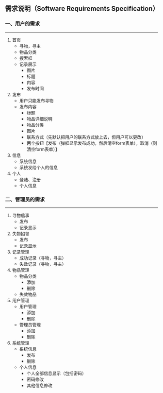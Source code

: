 ﻿## 需求说明（Software Requirements Specification）

### 一、用户的需求
---
1. 首页
	+ 寻物，寻主
	+ 物品分类
	+ 搜索框 
	+ 记录展示
		- 图片
		- 标题
		- 内容
		- 发布时间
2. 发布
	+ 用户只能发布寻物
	+ 发布内容
		- 标题
		- 物品详细说明
		- 物品分类
		- 图片
		- 联系方式（先默认把用户的联系方式放上去，但用户可以更改） 
		- 两个按钮【发布（弹框显示发布成功，然后清空form表单），取消（则清空form表单）】
3. 信息
	+ 系统信息
	+ 系统发给个人的信息
4. 个人
	+ 登陆、注册
	+ 个人信息


### 二、管理员的需求
---
1. 寻物启事
	+ 发布
	+ 记录显示
3. 失物招领
	+ 发布
	+ 记录显示
4. 记录管理
	+ 成功记录（寻物，寻主）
	+ 失效记录（寻物，寻主）
5. 物品管理
	+ 物品分类
		- 添加
		- 删除
	+ 失效物品
6. 用户管理
	+ 用户管理
		- 添加
		- 删除
	+ 管理员管理
		- 添加
		- 删除
7. 系统管理
	+ 系统信息
		- 发布
		- 删除
	+ 个人信息
		- 个人全部信息显示（包括密码）
		- 密码修改
		- 其他信息修改
